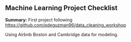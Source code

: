 ## Machine Learning Project Checklist

**Summary:** 
First project following https://github.com/pdeguzman96/data_cleaning_workshop

Using Airbnb Boston and Cambridge data for modeling.


